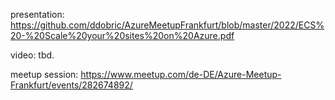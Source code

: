 presentation: https://github.com/ddobric/AzureMeetupFrankfurt/blob/master/2022/ECS%20-%20Scale%20your%20sites%20on%20Azure.pdf

video: tbd.

meetup session: https://www.meetup.com/de-DE/Azure-Meetup-Frankfurt/events/282674892/
